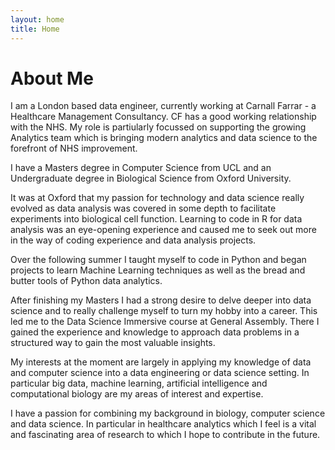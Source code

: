 ```yaml
---
layout: home
title: Home
---
```

# About Me

I am a London based data engineer, currently working at Carnall Farrar - a Healthcare Management Consultancy. CF has a good working relationship with the NHS. My role is partiularly focussed on supporting the growing Analytics team which is bringing modern analytics and data science to the forefront of NHS improvement.

I have a Masters degree in Computer Science from UCL and an Undergraduate degree in Biological Science from Oxford University.

It was at Oxford that my passion for technology and data science really evolved as data analysis was covered in some depth to facilitate experiments into biological cell function. Learning to code in R for data analysis was an eye-opening experience and caused me to seek out more in the way of coding experience and data analysis projects.

Over the following summer I taught myself to code in Python and began projects to learn Machine Learning techniques as well as the bread and butter tools of Python data analytics.

After finishing my Masters I had a strong desire to delve deeper into data science and to really challenge myself to turn my hobby into a career. This led me to the Data Science Immersive course at General Assembly. There I gained the experience and knowledge to approach data problems in a structured way to gain the most valuable insights.

My interests at the moment are largely in applying my knowledge of data and computer science into a data engineering or data science setting. In particular big data, machine learning, artificial intelligence and computational biology are my areas of interest and expertise.

I have a passion for combining my background in biology, computer science and data science. In particular in healthcare analytics which I feel is a vital and fascinating area of research to which I hope to contribute in the future.
